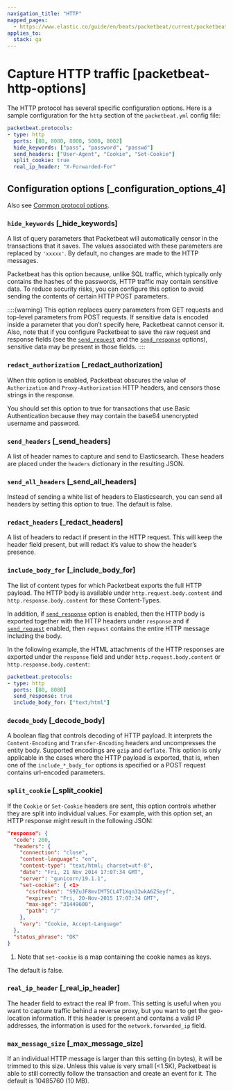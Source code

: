 ```yaml
---
navigation_title: "HTTP"
mapped_pages:
  - https://www.elastic.co/guide/en/beats/packetbeat/current/packetbeat-http-options.html
applies_to:
  stack: ga
---
```


# Capture HTTP traffic [packetbeat-http-options]


The HTTP protocol has several specific configuration options. Here is a sample configuration for the `http` section of the `packetbeat.yml` config file:

```yaml
packetbeat.protocols:
- type: http
  ports: [80, 8080, 8000, 5000, 8002]
  hide_keywords: ["pass", "password", "passwd"]
  send_headers: ["User-Agent", "Cookie", "Set-Cookie"]
  split_cookie: true
  real_ip_header: "X-Forwarded-For"
```

## Configuration options [_configuration_options_4]

Also see [Common protocol options](/reference/packetbeat/common-protocol-options.md).

### `hide_keywords` [_hide_keywords]

A list of query parameters that Packetbeat will automatically censor in the transactions that it saves. The values associated with these parameters are replaced by `'xxxxx'`. By default, no changes are made to the HTTP messages.

Packetbeat has this option because, unlike SQL traffic, which typically only contains the hashes of the passwords, HTTP traffic may contain sensitive data. To reduce security risks, you can configure this option to avoid sending the contents of certain HTTP POST parameters.

::::{warning}
This option replaces query parameters from GET requests and top-level parameters from POST requests. If sensitive data is encoded inside a parameter that you don’t specify here, Packetbeat cannot censor it. Also, note that if you configure Packetbeat to save the raw request and response fields (see the [`send_request`](/reference/packetbeat/common-protocol-options.md#send-request-option) and the [`send_response`](/reference/packetbeat/common-protocol-options.md#send-response-option) options), sensitive data may be present in those fields.
::::



### `redact_authorization` [_redact_authorization]

When this option is enabled, Packetbeat obscures the value of `Authorization` and `Proxy-Authorization` HTTP headers, and censors those strings in the response.

You should set this option to true for transactions that use Basic Authentication because they may contain the base64 unencrypted username and password.


### `send_headers` [_send_headers]

A list of header names to capture and send to Elasticsearch. These headers are placed under the `headers` dictionary in the resulting JSON.


### `send_all_headers` [_send_all_headers]

Instead of sending a white list of headers to Elasticsearch, you can send all headers by setting this option to true. The default is false.


### `redact_headers` [_redact_headers]

A list of headers to redact if present in the HTTP request. This will keep the header field present, but will redact it’s value to show the header’s presence.


### `include_body_for` [_include_body_for]

The list of content types for which Packetbeat exports the full HTTP payload. The HTTP body is available under `http.request.body.content` and `http.response.body.content` for these Content-Types.

In addition, if [`send_response`](/reference/packetbeat/common-protocol-options.md#send-response-option) option is enabled, then the HTTP body is exported together with the HTTP headers under `response` and if [`send_request`](/reference/packetbeat/common-protocol-options.md#send-request-option) enabled, then `request` contains the entire HTTP message including the body.

In the following example, the HTML attachments of the HTTP responses are exported under the `response` field and under `http.request.body.content` or `http.response.body.content`:

```yaml
packetbeat.protocols:
- type: http
  ports: [80, 8080]
  send_response: true
  include_body_for: ["text/html"]
```


### `decode_body` [_decode_body]

A boolean flag that controls decoding of HTTP payload. It interprets the `Content-Encoding` and `Transfer-Encoding` headers and uncompresses the entity body. Supported encodings are `gzip` and `deflate`. This option is only applicable in the cases where the HTTP payload is exported, that is, when one of the `include_*_body_for` options is specified or a POST request contains url-encoded parameters.


### `split_cookie` [_split_cookie]

If the `Cookie` or `Set-Cookie` headers are sent, this option controls whether they are split into individual values. For example, with this option set, an HTTP response might result in the following JSON:

```json
"response": {
  "code": 200,
  "headers": {
    "connection": "close",
    "content-language": "en",
    "content-type": "text/html; charset=utf-8",
    "date": "Fri, 21 Nov 2014 17:07:34 GMT",
    "server": "gunicorn/19.1.1",
    "set-cookie": { <1>
      "csrftoken": "S9ZuJF8mvIMT5CL4T1Xqn32wkA6ZSeyf",
      "expires": "Fri, 20-Nov-2015 17:07:34 GMT",
      "max-age": "31449600",
      "path": "/"
    },
    "vary": "Cookie, Accept-Language"
  },
  "status_phrase": "OK"
}
```

1. Note that `set-cookie` is a map containing the cookie names as keys.


The default is false.


### `real_ip_header` [_real_ip_header]

The header field to extract the real IP from. This setting is useful when you want to capture traffic behind a reverse proxy, but you want to get the geo-location information. If this header is present and contains a valid IP addresses, the information is used for the `network.forwarded_ip` field.


### `max_message_size` [_max_message_size]

If an individual HTTP message is larger than this setting (in bytes), it will be trimmed to this size. Unless this value is very small (<1.5K), Packetbeat is able to still correctly follow the transaction and create an event for it. The default is 10485760 (10 MB).



